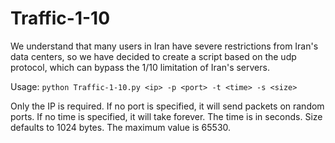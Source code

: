 
# Traffic-1-10
We understand that many users in Iran have severe restrictions from Iran's data centers, so we have decided to create a script based on the udp protocol, which can bypass the 1/10 limitation of Iran's servers.

Usage: `python Traffic-1-10.py <ip> -p <port> -t <time> -s <size>`

Only the IP is required.
If no port is specified, it will send packets on random ports.
If no time is specified, it will take forever. The time is in seconds.
Size defaults to 1024 bytes. The maximum value is 65530.
  
  
